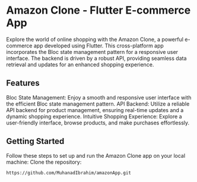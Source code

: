 # Amazon Clone - Flutter E-commerce App
Explore the world of online shopping with the Amazon Clone, a powerful e-commerce app developed using Flutter. This cross-platform app incorporates the Bloc state management pattern for a responsive user interface. The backend is driven by a robust API, providing seamless data retrieval and updates for an enhanced shopping experience.
## Features
Bloc State Management: Enjoy a smooth and responsive user interface with the efficient Bloc state management pattern.
API Backend: Utilize a reliable API backend for product management, ensuring real-time updates and a dynamic shopping experience.
Intuitive Shopping Experience: Explore a user-friendly interface, browse products, and make purchases effortlessly.
## Getting Started
Follow these steps to set up and run the Amazon Clone app on your local machine:
Clone the repository:
```
https://github.com/MuhanadIbrahim/amazonApp.git
```
